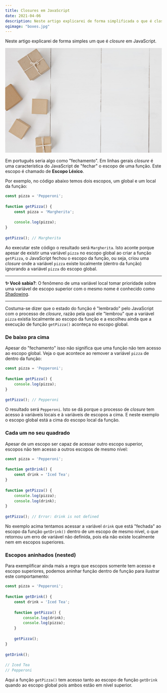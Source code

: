 ```yaml
---
title: Closures em JavaScript
date: 2021-04-06
description: Neste artigo explicarei de forma simplificada o que é closure em JavaScript.
ogimage: "boxes.jpg"
---
```


Neste artigo explicarei de forma simples um que é _closure_ em JavaScript.

![Boxes](boxes.jpg)

Em português seria algo como "fechamento". Em linhas gerais _closure_ é uma característica do JavaScript de "fechar" o escopo de uma função. Este escopo é chamado de **Escopo Léxico**.

Por exemplo, no código abaixo temos dois escopos, um global e um local da função:

```js
const pizza = 'Pepperoni';

function getPizza() {
    const pizza = 'Margherita';

    console.log(pizza);
}

getPizza(); // Margherita

```

Ao executar este código o resultado será `Margherita`. Isto aconte porque apesar de existir uma variável `pizza` no escopo global ao criar a função `getPizza`, o JavaScript fechou o escopo da função, ou seja, criou uma _closure_ onde a variável `pizza` existe localmente (dentro da função) ignorando a variável `pizza` do escopo global.

---

**✨ Você sabia?**: O fenômeno de uma variável local tomar prioridade sobre uma variável de escopo superior com o mesmo nome é conhecido como [Shadowing](https://en.wikipedia.org/wiki/Variable_shadowing).

---

Costuma-se dizer que o estado do função é "lembrado" pelo JavaScript com o processo de _closure_, razão pela qual ele "lembrou" que a variável `pizza` existia localmente ao escopo da função e a escolheu ainda que a execução de função `getPizza()` aconteça no escopo global.


### De baixo pra cima

Apesar do "fechamento" isso não significa que uma função não tem acesso ao escopo global. Veja o que acontece ao remover a variável `pizza` de dentro da função:

```js
const pizza = 'Pepperoni';

function getPizza() {
    console.log(pizza);
}

getPizza(); // Pepperoni
```

O resultado será `Pepperoni`. Isto se dá porque o processo de _closure_ tem acesso à variáveis locais e à variáveis de escopos a cima. E neste exemplo o escopo global está a cima do escopo local da função.

### Cada um no seu quadrado

Apesar de um escopo ser capaz de acessar outro escopo superior, escopos não tem acesso a outros escopos de mesmo nível:


```js
const pizza = 'Pepperoni';

function getDrink() {
    const drink = 'Iced Tea';
}

function getPizza() {
    console.log(pizza);
    console.log(drink);
}

getPizza(); // Error: drink is not defined
```

No exemplo acima tentamos acessar a variável `drink` que está "fechada" ao escopo da função `getDrink()` dentro de um escopo de mesmo nível, o que retornou um erro de variável não definida, pois ela não existe localmente nem em escopos superiores.

### Escopos aninhados (nested)

Para exemplificar ainda mais a regra que escopos somente tem acesso e escopo superiores, podemos aninhar função dentro de função para ilustrar este comportamento:

```js
const pizza = 'Pepperoni';

function getDrink() {
    const drink = 'Iced Tea';
    
    function getPizza() {
        console.log(drink);
        console.log(pizza);
    }

    getPizza();
}

getDrink();

// Iced Tea
// Pepperoni
```

Aqui a função `getPizza()` tem acesso tanto ao escopo de função `getDrink` quando ao escopo global pois ambos estão em nível superior. 
